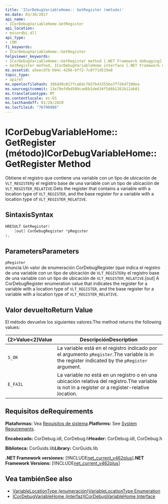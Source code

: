 ```yaml
---
title: 'ICorDebugVariableHome:: GetRegister (método)'
ms.date: 03/30/2017
api_name:
- ICorDebugVariableHome.GetRegister
api_location:
- mscordbi.dll
api_type:
- COM
f1_keywords:
- ICorDebugVariableHome::GetRegister
helpviewer_keywords:
- ICorDebugVariableHome::GetRegister method [.NET Framework debugging]
- GetRegister method, ICorDebugVariableHome interface [.NET Framework debugging]
ms.assetid: a5eecd7b-b04c-4266-bff2-7c8771d519a8
topic_type:
- apiref
ms.openlocfilehash: 396dd9c017fca6dc7037b43355ba7f726d7390ea
ms.sourcegitcommit: 13e79efdbd589cad6b1de634f5d6b1262b12ab01
ms.translationtype: MT
ms.contentlocale: es-ES
ms.lasthandoff: 01/28/2020
ms.locfileid: "76790986"
---
```

# <a name="icordebugvariablehomegetregister-method"></a><span data-ttu-id="267cc-102">ICorDebugVariableHome:: GetRegister (método)</span><span class="sxs-lookup"><span data-stu-id="267cc-102">ICorDebugVariableHome::GetRegister Method</span></span>
<span data-ttu-id="267cc-103">Obtiene el registro que contiene una variable con un tipo de ubicación de `VLT_REGISTER`y el registro base de una variable con un tipo de ubicación de `VLT_REGISTER_RELATIVE`.</span><span class="sxs-lookup"><span data-stu-id="267cc-103">Gets the register that contains a variable with a location type of `VLT_REGISTER`, and the base register for a variable with a location type of `VLT_REGISTER_RELATIVE`.</span></span>  
  
## <a name="syntax"></a><span data-ttu-id="267cc-104">Sintaxis</span><span class="sxs-lookup"><span data-stu-id="267cc-104">Syntax</span></span>  
  
```cpp  
HRESULT GetRegister(  
    [out] CorDebugRegister *pRegister  
);  
```  
  
## <a name="parameters"></a><span data-ttu-id="267cc-105">Parameters</span><span class="sxs-lookup"><span data-stu-id="267cc-105">Parameters</span></span>  
 `pRegister`  
 <span data-ttu-id="267cc-106">enuncia Un valor de enumeración CorDebugRegister (que indica el registro de una variable con un tipo de ubicación de `VLT_REGISTER`y el registro base de una variable con un tipo de ubicación de `VLT_REGISTER_RELATIVE`.</span><span class="sxs-lookup"><span data-stu-id="267cc-106">[out] A CorDebugRegister enumeration value  that indicates the register for a variable with a location type of `VLT_REGISTER`, and the base register for a variable with a location type of `VLT_REGISTER_RELATIVE`.</span></span>  
  
## <a name="return-value"></a><span data-ttu-id="267cc-107">Valor devuelto</span><span class="sxs-lookup"><span data-stu-id="267cc-107">Return Value</span></span>  
 <span data-ttu-id="267cc-108">El método devuelve los siguientes valores:</span><span class="sxs-lookup"><span data-stu-id="267cc-108">The method returns the following values:</span></span>  
  
|<span data-ttu-id="267cc-109">{2&gt;Value&lt;2}</span><span class="sxs-lookup"><span data-stu-id="267cc-109">Value</span></span>|<span data-ttu-id="267cc-110">Descripción</span><span class="sxs-lookup"><span data-stu-id="267cc-110">Description</span></span>|  
|-----------|-----------------|  
|`S_OK`|<span data-ttu-id="267cc-111">La variable está en el registro indicado por el argumento `pRegister`.</span><span class="sxs-lookup"><span data-stu-id="267cc-111">The variable is in the register indicated by the `pRegister` argument.</span></span>|  
|`E_FAIL`|<span data-ttu-id="267cc-112">La variable no está en un registro o en una ubicación relativa del registro.</span><span class="sxs-lookup"><span data-stu-id="267cc-112">The variable is not in a register or a register-relative location.</span></span>|  
  
## <a name="requirements"></a><span data-ttu-id="267cc-113">Requisitos de</span><span class="sxs-lookup"><span data-stu-id="267cc-113">Requirements</span></span>  
 <span data-ttu-id="267cc-114">**Plataformas:** Vea [Requisitos de sistema](../../../../docs/framework/get-started/system-requirements.md).</span><span class="sxs-lookup"><span data-stu-id="267cc-114">**Platforms:** See [System Requirements](../../../../docs/framework/get-started/system-requirements.md).</span></span>  
  
 <span data-ttu-id="267cc-115">**Encabezado:** CorDebug.idl, CorDebug.h</span><span class="sxs-lookup"><span data-stu-id="267cc-115">**Header:** CorDebug.idl, CorDebug.h</span></span>  
  
 <span data-ttu-id="267cc-116">**Biblioteca:** CorGuids.lib</span><span class="sxs-lookup"><span data-stu-id="267cc-116">**Library:** CorGuids.lib</span></span>  
  
 <span data-ttu-id="267cc-117">**.NET Framework versiones:** [!INCLUDE[net_current_v462plus](../../../../includes/net-current-v462plus-md.md)]</span><span class="sxs-lookup"><span data-stu-id="267cc-117">**.NET Framework Versions:** [!INCLUDE[net_current_v462plus](../../../../includes/net-current-v462plus-md.md)]</span></span>  
  
## <a name="see-also"></a><span data-ttu-id="267cc-118">Vea también</span><span class="sxs-lookup"><span data-stu-id="267cc-118">See also</span></span>

- [<span data-ttu-id="267cc-119">VariableLocationType (enumeración)</span><span class="sxs-lookup"><span data-stu-id="267cc-119">VariableLocationType Enumeration</span></span>](variablelocationtype-enumeration.md)
- [<span data-ttu-id="267cc-120">ICorDebugVariableHome (interfaz)</span><span class="sxs-lookup"><span data-stu-id="267cc-120">ICorDebugVariableHome Interface</span></span>](icordebugvariablehome-interface.md)
